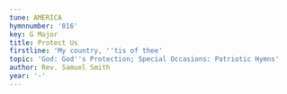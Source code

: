 ```yaml
---
tune: AMERICA
hymnnumber: '816'
key: G Major
title: Protect Us
firstline: 'My country, ''tis of thee'
topic: 'God: God''s Protection; Special Occasions: Patriotic Hymns'
author: Rev. Samuel Smith
year: '-'
---
```

